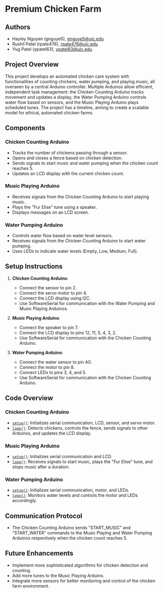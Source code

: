 # Premium Chicken Farm

## Authors
- Hayley Nguyen (gnguye5), gnguye5@uic.edu
- Rushil Patel (rpate476), rpate476@uic.edu
- Yug Patel (ypatel63), ypatel63@uic.edu

## Project Overview
This project develops an automated chicken care system with functionalities of counting chickens, water pumping, and playing music, all overseen by a central Arduino controller. Multiple Arduinos allow efficient, independent task management: the Chicken Counting Arduino tracks movement and updates a display, the Water Pumping Arduino controls water flow based on sensors, and the Music Playing Arduino plays scheduled tunes. The project has a timeline, aiming to create a scalable model for ethical, automated chicken farms.


## Components

### Chicken Counting Arduino
- Tracks the number of chickens passing through a sensor.
- Opens and closes a fence based on chicken detection.
- Sends signals to start music and water pumping when the chicken count reaches 5.
- Updates an LCD display with the current chicken count.

### Music Playing Arduino
- Receives signals from the Chicken Counting Arduino to start playing music.
- Plays the "Fur Elise" tune using a speaker.
- Displays messages on an LCD screen.

### Water Pumping Arduino
- Controls water flow based on water level sensors.
- Receives signals from the Chicken Counting Arduino to start water pumping.
- Uses LEDs to indicate water levels (Empty, Low, Medium, Full).

## Setup Instructions
1. **Chicken Counting Arduino**:
    - Connect the sensor to pin 2.
    - Connect the servo motor to pin 4.
    - Connect the LCD display using I2C.
    - Use SoftwareSerial for communication with the Water Pumping and Music Playing Arduinos.

2. **Music Playing Arduino**:
    - Connect the speaker to pin 7.
    - Connect the LCD display to pins 12, 11, 5, 4, 3, 2.
    - Use SoftwareSerial for communication with the Chicken Counting Arduino.

3. **Water Pumping Arduino**:
    - Connect the water sensor to pin A0.
    - Connect the motor to pin 8.
    - Connect LEDs to pins 3, 4, and 5.
    - Use SoftwareSerial for communication with the Chicken Counting Arduino.

## Code Overview
### Chicken Counting Arduino
- [`setup()`](command:_github.copilot.openSymbolFromReferences?%5B%22setup()%22%2C%5B%7B%22uri%22%3A%7B%22%24mid%22%3A1%2C%22fsPath%22%3A%22%2FUsers%2Fhannguyen%2FDesktop%2FAcademic%20Courses%2FFall%2024%2FCS%20362%2FArduino%2FAutomated%20Chicken%20Farm%2FChicken_Counting_Arduino%2FChicken_Counting_Arduino.ino%22%2C%22external%22%3A%22file%3A%2F%2F%2FUsers%2Fhannguyen%2FDesktop%2FAcademic%2520Courses%2FFall%252024%2FCS%2520362%2FArduino%2FAutomated%2520Chicken%2520Farm%2FChicken_Counting_Arduino%2FChicken_Counting_Arduino.ino%22%2C%22path%22%3A%22%2FUsers%2Fhannguyen%2FDesktop%2FAcademic%20Courses%2FFall%2024%2FCS%20362%2FArduino%2FAutomated%20Chicken%20Farm%2FChicken_Counting_Arduino%2FChicken_Counting_Arduino.ino%22%2C%22scheme%22%3A%22file%22%7D%2C%22pos%22%3A%7B%22line%22%3A31%2C%22character%22%3A5%7D%7D%2C%7B%22uri%22%3A%7B%22%24mid%22%3A1%2C%22fsPath%22%3A%22%2FUsers%2Fhannguyen%2FDesktop%2FAcademic%20Courses%2FFall%2024%2FCS%20362%2FArduino%2FAutomated%20Chicken%20Farm%2FMusic_Playing_Arduino%2FMusic_Playing_Arduino.ino%22%2C%22external%22%3A%22file%3A%2F%2F%2FUsers%2Fhannguyen%2FDesktop%2FAcademic%2520Courses%2FFall%252024%2FCS%2520362%2FArduino%2FAutomated%2520Chicken%2520Farm%2FMusic_Playing_Arduino%2FMusic_Playing_Arduino.ino%22%2C%22path%22%3A%22%2FUsers%2Fhannguyen%2FDesktop%2FAcademic%20Courses%2FFall%2024%2FCS%20362%2FArduino%2FAutomated%20Chicken%20Farm%2FMusic_Playing_Arduino%2FMusic_Playing_Arduino.ino%22%2C%22scheme%22%3A%22file%22%7D%2C%22pos%22%3A%7B%22line%22%3A52%2C%22character%22%3A5%7D%7D%2C%7B%22uri%22%3A%7B%22%24mid%22%3A1%2C%22fsPath%22%3A%22%2FUsers%2Fhannguyen%2FDesktop%2FAcademic%20Courses%2FFall%2024%2FCS%20362%2FArduino%2FAutomated%20Chicken%20Farm%2FWater_Pumping_Arduino%2FWater_Pumping_Arduino.ino%22%2C%22external%22%3A%22file%3A%2F%2F%2FUsers%2Fhannguyen%2FDesktop%2FAcademic%2520Courses%2FFall%252024%2FCS%2520362%2FArduino%2FAutomated%2520Chicken%2520Farm%2FWater_Pumping_Arduino%2FWater_Pumping_Arduino.ino%22%2C%22path%22%3A%22%2FUsers%2Fhannguyen%2FDesktop%2FAcademic%20Courses%2FFall%2024%2FCS%20362%2FArduino%2FAutomated%20Chicken%20Farm%2FWater_Pumping_Arduino%2FWater_Pumping_Arduino.ino%22%2C%22scheme%22%3A%22file%22%7D%2C%22pos%22%3A%7B%22line%22%3A30%2C%22character%22%3A5%7D%7D%5D%5D "Go to definition"): Initializes serial communication, LCD, sensor, and servo motor.
- [`loop()`](command:_github.copilot.openSymbolFromReferences?%5B%22loop()%22%2C%5B%7B%22uri%22%3A%7B%22%24mid%22%3A1%2C%22fsPath%22%3A%22%2FUsers%2Fhannguyen%2FDesktop%2FAcademic%20Courses%2FFall%2024%2FCS%20362%2FArduino%2FAutomated%20Chicken%20Farm%2FChicken_Counting_Arduino%2FChicken_Counting_Arduino.ino%22%2C%22external%22%3A%22file%3A%2F%2F%2FUsers%2Fhannguyen%2FDesktop%2FAcademic%2520Courses%2FFall%252024%2FCS%2520362%2FArduino%2FAutomated%2520Chicken%2520Farm%2FChicken_Counting_Arduino%2FChicken_Counting_Arduino.ino%22%2C%22path%22%3A%22%2FUsers%2Fhannguyen%2FDesktop%2FAcademic%20Courses%2FFall%2024%2FCS%20362%2FArduino%2FAutomated%20Chicken%20Farm%2FChicken_Counting_Arduino%2FChicken_Counting_Arduino.ino%22%2C%22scheme%22%3A%22file%22%7D%2C%22pos%22%3A%7B%22line%22%3A45%2C%22character%22%3A5%7D%7D%2C%7B%22uri%22%3A%7B%22%24mid%22%3A1%2C%22fsPath%22%3A%22%2FUsers%2Fhannguyen%2FDesktop%2FAcademic%20Courses%2FFall%2024%2FCS%20362%2FArduino%2FAutomated%20Chicken%20Farm%2FMusic_Playing_Arduino%2FMusic_Playing_Arduino.ino%22%2C%22external%22%3A%22file%3A%2F%2F%2FUsers%2Fhannguyen%2FDesktop%2FAcademic%2520Courses%2FFall%252024%2FCS%2520362%2FArduino%2FAutomated%2520Chicken%2520Farm%2FMusic_Playing_Arduino%2FMusic_Playing_Arduino.ino%22%2C%22path%22%3A%22%2FUsers%2Fhannguyen%2FDesktop%2FAcademic%20Courses%2FFall%2024%2FCS%20362%2FArduino%2FAutomated%20Chicken%20Farm%2FMusic_Playing_Arduino%2FMusic_Playing_Arduino.ino%22%2C%22scheme%22%3A%22file%22%7D%2C%22pos%22%3A%7B%22line%22%3A63%2C%22character%22%3A5%7D%7D%2C%7B%22uri%22%3A%7B%22%24mid%22%3A1%2C%22fsPath%22%3A%22%2FUsers%2Fhannguyen%2FDesktop%2FAcademic%20Courses%2FFall%2024%2FCS%20362%2FArduino%2FAutomated%20Chicken%20Farm%2FWater_Pumping_Arduino%2FWater_Pumping_Arduino.ino%22%2C%22external%22%3A%22file%3A%2F%2F%2FUsers%2Fhannguyen%2FDesktop%2FAcademic%2520Courses%2FFall%252024%2FCS%2520362%2FArduino%2FAutomated%2520Chicken%2520Farm%2FWater_Pumping_Arduino%2FWater_Pumping_Arduino.ino%22%2C%22path%22%3A%22%2FUsers%2Fhannguyen%2FDesktop%2FAcademic%20Courses%2FFall%2024%2FCS%20362%2FArduino%2FAutomated%20Chicken%20Farm%2FWater_Pumping_Arduino%2FWater_Pumping_Arduino.ino%22%2C%22scheme%22%3A%22file%22%7D%2C%22pos%22%3A%7B%22line%22%3A49%2C%22character%22%3A5%7D%7D%5D%5D "Go to definition"): Detects chickens, controls the fence, sends signals to other Arduinos, and updates the LCD display.

### Music Playing Arduino
- [`setup()`](command:_github.copilot.openSymbolFromReferences?%5B%22setup()%22%2C%5B%7B%22uri%22%3A%7B%22%24mid%22%3A1%2C%22fsPath%22%3A%22%2FUsers%2Fhannguyen%2FDesktop%2FAcademic%20Courses%2FFall%2024%2FCS%20362%2FArduino%2FAutomated%20Chicken%20Farm%2FChicken_Counting_Arduino%2FChicken_Counting_Arduino.ino%22%2C%22external%22%3A%22file%3A%2F%2F%2FUsers%2Fhannguyen%2FDesktop%2FAcademic%2520Courses%2FFall%252024%2FCS%2520362%2FArduino%2FAutomated%2520Chicken%2520Farm%2FChicken_Counting_Arduino%2FChicken_Counting_Arduino.ino%22%2C%22path%22%3A%22%2FUsers%2Fhannguyen%2FDesktop%2FAcademic%20Courses%2FFall%2024%2FCS%20362%2FArduino%2FAutomated%20Chicken%20Farm%2FChicken_Counting_Arduino%2FChicken_Counting_Arduino.ino%22%2C%22scheme%22%3A%22file%22%7D%2C%22pos%22%3A%7B%22line%22%3A31%2C%22character%22%3A5%7D%7D%2C%7B%22uri%22%3A%7B%22%24mid%22%3A1%2C%22fsPath%22%3A%22%2FUsers%2Fhannguyen%2FDesktop%2FAcademic%20Courses%2FFall%2024%2FCS%20362%2FArduino%2FAutomated%20Chicken%20Farm%2FMusic_Playing_Arduino%2FMusic_Playing_Arduino.ino%22%2C%22external%22%3A%22file%3A%2F%2F%2FUsers%2Fhannguyen%2FDesktop%2FAcademic%2520Courses%2FFall%252024%2FCS%2520362%2FArduino%2FAutomated%2520Chicken%2520Farm%2FMusic_Playing_Arduino%2FMusic_Playing_Arduino.ino%22%2C%22path%22%3A%22%2FUsers%2Fhannguyen%2FDesktop%2FAcademic%20Courses%2FFall%2024%2FCS%20362%2FArduino%2FAutomated%20Chicken%20Farm%2FMusic_Playing_Arduino%2FMusic_Playing_Arduino.ino%22%2C%22scheme%22%3A%22file%22%7D%2C%22pos%22%3A%7B%22line%22%3A52%2C%22character%22%3A5%7D%7D%2C%7B%22uri%22%3A%7B%22%24mid%22%3A1%2C%22fsPath%22%3A%22%2FUsers%2Fhannguyen%2FDesktop%2FAcademic%20Courses%2FFall%2024%2FCS%20362%2FArduino%2FAutomated%20Chicken%20Farm%2FWater_Pumping_Arduino%2FWater_Pumping_Arduino.ino%22%2C%22external%22%3A%22file%3A%2F%2F%2FUsers%2Fhannguyen%2FDesktop%2FAcademic%2520Courses%2FFall%252024%2FCS%2520362%2FArduino%2FAutomated%2520Chicken%2520Farm%2FWater_Pumping_Arduino%2FWater_Pumping_Arduino.ino%22%2C%22path%22%3A%22%2FUsers%2Fhannguyen%2FDesktop%2FAcademic%20Courses%2FFall%2024%2FCS%20362%2FArduino%2FAutomated%20Chicken%20Farm%2FWater_Pumping_Arduino%2FWater_Pumping_Arduino.ino%22%2C%22scheme%22%3A%22file%22%7D%2C%22pos%22%3A%7B%22line%22%3A30%2C%22character%22%3A5%7D%7D%5D%5D "Go to definition"): Initializes serial communication and LCD.
- [`loop()`](command:_github.copilot.openSymbolFromReferences?%5B%22loop()%22%2C%5B%7B%22uri%22%3A%7B%22%24mid%22%3A1%2C%22fsPath%22%3A%22%2FUsers%2Fhannguyen%2FDesktop%2FAcademic%20Courses%2FFall%2024%2FCS%20362%2FArduino%2FAutomated%20Chicken%20Farm%2FChicken_Counting_Arduino%2FChicken_Counting_Arduino.ino%22%2C%22external%22%3A%22file%3A%2F%2F%2FUsers%2Fhannguyen%2FDesktop%2FAcademic%2520Courses%2FFall%252024%2FCS%2520362%2FArduino%2FAutomated%2520Chicken%2520Farm%2FChicken_Counting_Arduino%2FChicken_Counting_Arduino.ino%22%2C%22path%22%3A%22%2FUsers%2Fhannguyen%2FDesktop%2FAcademic%20Courses%2FFall%2024%2FCS%20362%2FArduino%2FAutomated%20Chicken%20Farm%2FChicken_Counting_Arduino%2FChicken_Counting_Arduino.ino%22%2C%22scheme%22%3A%22file%22%7D%2C%22pos%22%3A%7B%22line%22%3A45%2C%22character%22%3A5%7D%7D%2C%7B%22uri%22%3A%7B%22%24mid%22%3A1%2C%22fsPath%22%3A%22%2FUsers%2Fhannguyen%2FDesktop%2FAcademic%20Courses%2FFall%2024%2FCS%20362%2FArduino%2FAutomated%20Chicken%20Farm%2FMusic_Playing_Arduino%2FMusic_Playing_Arduino.ino%22%2C%22external%22%3A%22file%3A%2F%2F%2FUsers%2Fhannguyen%2FDesktop%2FAcademic%2520Courses%2FFall%252024%2FCS%2520362%2FArduino%2FAutomated%2520Chicken%2520Farm%2FMusic_Playing_Arduino%2FMusic_Playing_Arduino.ino%22%2C%22path%22%3A%22%2FUsers%2Fhannguyen%2FDesktop%2FAcademic%20Courses%2FFall%2024%2FCS%20362%2FArduino%2FAutomated%20Chicken%20Farm%2FMusic_Playing_Arduino%2FMusic_Playing_Arduino.ino%22%2C%22scheme%22%3A%22file%22%7D%2C%22pos%22%3A%7B%22line%22%3A63%2C%22character%22%3A5%7D%7D%2C%7B%22uri%22%3A%7B%22%24mid%22%3A1%2C%22fsPath%22%3A%22%2FUsers%2Fhannguyen%2FDesktop%2FAcademic%20Courses%2FFall%2024%2FCS%20362%2FArduino%2FAutomated%20Chicken%20Farm%2FWater_Pumping_Arduino%2FWater_Pumping_Arduino.ino%22%2C%22external%22%3A%22file%3A%2F%2F%2FUsers%2Fhannguyen%2FDesktop%2FAcademic%2520Courses%2FFall%252024%2FCS%2520362%2FArduino%2FAutomated%2520Chicken%2520Farm%2FWater_Pumping_Arduino%2FWater_Pumping_Arduino.ino%22%2C%22path%22%3A%22%2FUsers%2Fhannguyen%2FDesktop%2FAcademic%20Courses%2FFall%2024%2FCS%20362%2FArduino%2FAutomated%20Chicken%20Farm%2FWater_Pumping_Arduino%2FWater_Pumping_Arduino.ino%22%2C%22scheme%22%3A%22file%22%7D%2C%22pos%22%3A%7B%22line%22%3A49%2C%22character%22%3A5%7D%7D%5D%5D "Go to definition"): Receives signals to start music, plays the "Fur Elise" tune, and stops music after a duration.

### Water Pumping Arduino
- [`setup()`](command:_github.copilot.openSymbolFromReferences?%5B%22setup()%22%2C%5B%7B%22uri%22%3A%7B%22%24mid%22%3A1%2C%22fsPath%22%3A%22%2FUsers%2Fhannguyen%2FDesktop%2FAcademic%20Courses%2FFall%2024%2FCS%20362%2FArduino%2FAutomated%20Chicken%20Farm%2FChicken_Counting_Arduino%2FChicken_Counting_Arduino.ino%22%2C%22external%22%3A%22file%3A%2F%2F%2FUsers%2Fhannguyen%2FDesktop%2FAcademic%2520Courses%2FFall%252024%2FCS%2520362%2FArduino%2FAutomated%2520Chicken%2520Farm%2FChicken_Counting_Arduino%2FChicken_Counting_Arduino.ino%22%2C%22path%22%3A%22%2FUsers%2Fhannguyen%2FDesktop%2FAcademic%20Courses%2FFall%2024%2FCS%20362%2FArduino%2FAutomated%20Chicken%20Farm%2FChicken_Counting_Arduino%2FChicken_Counting_Arduino.ino%22%2C%22scheme%22%3A%22file%22%7D%2C%22pos%22%3A%7B%22line%22%3A31%2C%22character%22%3A5%7D%7D%2C%7B%22uri%22%3A%7B%22%24mid%22%3A1%2C%22fsPath%22%3A%22%2FUsers%2Fhannguyen%2FDesktop%2FAcademic%20Courses%2FFall%2024%2FCS%20362%2FArduino%2FAutomated%20Chicken%20Farm%2FMusic_Playing_Arduino%2FMusic_Playing_Arduino.ino%22%2C%22external%22%3A%22file%3A%2F%2F%2FUsers%2Fhannguyen%2FDesktop%2FAcademic%2520Courses%2FFall%252024%2FCS%2520362%2FArduino%2FAutomated%2520Chicken%2520Farm%2FMusic_Playing_Arduino%2FMusic_Playing_Arduino.ino%22%2C%22path%22%3A%22%2FUsers%2Fhannguyen%2FDesktop%2FAcademic%20Courses%2FFall%2024%2FCS%20362%2FArduino%2FAutomated%20Chicken%20Farm%2FMusic_Playing_Arduino%2FMusic_Playing_Arduino.ino%22%2C%22scheme%22%3A%22file%22%7D%2C%22pos%22%3A%7B%22line%22%3A52%2C%22character%22%3A5%7D%7D%2C%7B%22uri%22%3A%7B%22%24mid%22%3A1%2C%22fsPath%22%3A%22%2FUsers%2Fhannguyen%2FDesktop%2FAcademic%20Courses%2FFall%2024%2FCS%20362%2FArduino%2FAutomated%20Chicken%20Farm%2FWater_Pumping_Arduino%2FWater_Pumping_Arduino.ino%22%2C%22external%22%3A%22file%3A%2F%2F%2FUsers%2Fhannguyen%2FDesktop%2FAcademic%2520Courses%2FFall%252024%2FCS%2520362%2FArduino%2FAutomated%2520Chicken%2520Farm%2FWater_Pumping_Arduino%2FWater_Pumping_Arduino.ino%22%2C%22path%22%3A%22%2FUsers%2Fhannguyen%2FDesktop%2FAcademic%20Courses%2FFall%2024%2FCS%20362%2FArduino%2FAutomated%20Chicken%20Farm%2FWater_Pumping_Arduino%2FWater_Pumping_Arduino.ino%22%2C%22scheme%22%3A%22file%22%7D%2C%22pos%22%3A%7B%22line%22%3A30%2C%22character%22%3A5%7D%7D%5D%5D "Go to definition"): Initializes serial communication, motor, and LEDs.
- [`loop()`](command:_github.copilot.openSymbolFromReferences?%5B%22loop()%22%2C%5B%7B%22uri%22%3A%7B%22%24mid%22%3A1%2C%22fsPath%22%3A%22%2FUsers%2Fhannguyen%2FDesktop%2FAcademic%20Courses%2FFall%2024%2FCS%20362%2FArduino%2FAutomated%20Chicken%20Farm%2FChicken_Counting_Arduino%2FChicken_Counting_Arduino.ino%22%2C%22external%22%3A%22file%3A%2F%2F%2FUsers%2Fhannguyen%2FDesktop%2FAcademic%2520Courses%2FFall%252024%2FCS%2520362%2FArduino%2FAutomated%2520Chicken%2520Farm%2FChicken_Counting_Arduino%2FChicken_Counting_Arduino.ino%22%2C%22path%22%3A%22%2FUsers%2Fhannguyen%2FDesktop%2FAcademic%20Courses%2FFall%2024%2FCS%20362%2FArduino%2FAutomated%20Chicken%20Farm%2FChicken_Counting_Arduino%2FChicken_Counting_Arduino.ino%22%2C%22scheme%22%3A%22file%22%7D%2C%22pos%22%3A%7B%22line%22%3A45%2C%22character%22%3A5%7D%7D%2C%7B%22uri%22%3A%7B%22%24mid%22%3A1%2C%22fsPath%22%3A%22%2FUsers%2Fhannguyen%2FDesktop%2FAcademic%20Courses%2FFall%2024%2FCS%20362%2FArduino%2FAutomated%20Chicken%20Farm%2FMusic_Playing_Arduino%2FMusic_Playing_Arduino.ino%22%2C%22external%22%3A%22file%3A%2F%2F%2FUsers%2Fhannguyen%2FDesktop%2FAcademic%2520Courses%2FFall%252024%2FCS%2520362%2FArduino%2FAutomated%2520Chicken%2520Farm%2FMusic_Playing_Arduino%2FMusic_Playing_Arduino.ino%22%2C%22path%22%3A%22%2FUsers%2Fhannguyen%2FDesktop%2FAcademic%20Courses%2FFall%2024%2FCS%20362%2FArduino%2FAutomated%20Chicken%20Farm%2FMusic_Playing_Arduino%2FMusic_Playing_Arduino.ino%22%2C%22scheme%22%3A%22file%22%7D%2C%22pos%22%3A%7B%22line%22%3A63%2C%22character%22%3A5%7D%7D%2C%7B%22uri%22%3A%7B%22%24mid%22%3A1%2C%22fsPath%22%3A%22%2FUsers%2Fhannguyen%2FDesktop%2FAcademic%20Courses%2FFall%2024%2FCS%20362%2FArduino%2FAutomated%20Chicken%20Farm%2FWater_Pumping_Arduino%2FWater_Pumping_Arduino.ino%22%2C%22external%22%3A%22file%3A%2F%2F%2FUsers%2Fhannguyen%2FDesktop%2FAcademic%2520Courses%2FFall%252024%2FCS%2520362%2FArduino%2FAutomated%2520Chicken%2520Farm%2FWater_Pumping_Arduino%2FWater_Pumping_Arduino.ino%22%2C%22path%22%3A%22%2FUsers%2Fhannguyen%2FDesktop%2FAcademic%20Courses%2FFall%2024%2FCS%20362%2FArduino%2FAutomated%20Chicken%20Farm%2FWater_Pumping_Arduino%2FWater_Pumping_Arduino.ino%22%2C%22scheme%22%3A%22file%22%7D%2C%22pos%22%3A%7B%22line%22%3A49%2C%22character%22%3A5%7D%7D%5D%5D "Go to definition"): Monitors water levels and controls the motor and LEDs accordingly.

## Communication Protocol
- The Chicken Counting Arduino sends "START_MUSIC" and "START_WATER" commands to the Music Playing and Water Pumping Arduinos respectively when the chicken count reaches 5.

## Future Enhancements
- Implement more sophisticated algorithms for chicken detection and counting.
- Add more tunes to the Music Playing Arduino.
- Integrate more sensors for better monitoring and control of the chicken farm environment.
